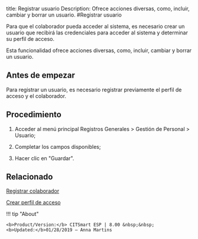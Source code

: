 title: Registrar usuario
Description: Ofrece acciones diversas, como, incluir, cambiar y borrar un usuario.
#Registrar usuario


Para que el colaborador pueda acceder al sistema, es necesario crear un usuario
que recibirá las credenciales para acceder al sistema y determinar su perfil de
acceso.

Esta funcionalidad ofrece acciones diversas, como, incluir, cambiar y borrar un
usuario.

Antes de empezar
--------------------

Para registrar un usuario, es necesario registrar previamente el perfil de
acceso y el colaborador.

Procedimiento
-----------------

1.  Acceder al menú principal Registros Generales \> Gestión de Personal \>
    Usuario;

2.  Completar los campos disponibles;

3.  Hacer clic en "Guardar".



Relacionado
-----------

[Registrar colaborador](/es-es/citsmart-esp-8/initial-settings/access-settings/user/register-employee.html)

[Crear perfil de acceso](/es-es/citsmart-esp-8/initial-settings/access-settings/profile/create-profile-access.html)

!!! tip "About"

    <b>Product/Version:</b> CITSmart ESP | 8.00 &nbsp;&nbsp;
    <b>Updated:</b>01/28/2019 – Anna Martins

